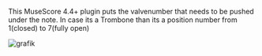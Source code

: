 This MuseScore 4.4+ plugin
puts the valvenumber that needs to be pushed under the note.
In case its a Trombone than its a position number from 1(closed) to 7(fully open)

![grafik](https://github.com/user-attachments/assets/02f727af-3037-4594-a10b-922b05829fa2)



